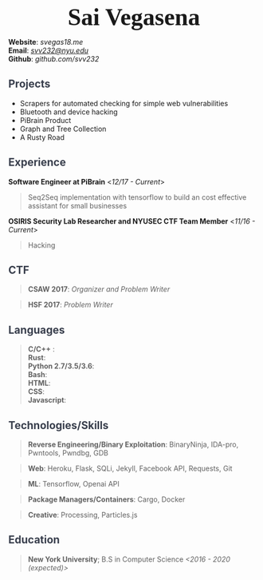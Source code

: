 <b> <font size="34" face="verdana"> <center>Sai Vegasena</center> </font></b>

**Website**: *svegas18.me* <br />
**Email**:   *svv232@nyu.edu* <br />
**Github**:  *github.com/svv232* <br />

<font color=#393f4d>Projects </font>
-----------------------------------------
- Scrapers for automated checking for simple web vulnerabilities
- Bluetooth and device hacking 
- PiBrain Product
- Graph and Tree Collection
- A Rusty Road

<font color=#393f4d>Experience</font>
------------------------------------------
**Software Engineer at PiBrain**        <*12/17 - Current*> 
> Seq2Seq implementation with tensorflow to build an cost effective assistant for small businesses

**OSIRIS Security Lab Researcher and NYUSEC CTF Team Member**   <*11/16 - Current*>
> Hacking

<font color=#393f4d>CTF</font>
----------------------------------
> **CSAW 2017**: *Organizer and Problem Writer*

> **HSF 2017**: *Problem Writer*

<font color=#393f4d>Languages</font>
----------------------------------------
> **C/C++** : <br />
> **Rust**: <br />
> **Python 2.7/3.5/3.6**: <br />
> **Bash**: <br />
> **HTML**: <br />
> **CSS**: <br />
> **Javascript**: <br />

<font color=#393f4d>Technologies/Skills</font>
---------------------------------------------------

> **Reverse Engineering/Binary Exploitation**: BinaryNinja, IDA-pro, Pwntools, 
 Pwndbg, GDB

> **Web**: Heroku, Flask, SQLi, Jekyll, Facebook API, Requests, Git 

> **ML**: Tensorflow, Openai API

> **Package Managers/Containers**: Cargo, Docker

> **Creative**: Processing, Particles.js

<font color=#393f4d>Education</font>
-------------------------------------------
> **New York University**;  B.S in Computer Science       *<2016 - 2020 (expected)>*
